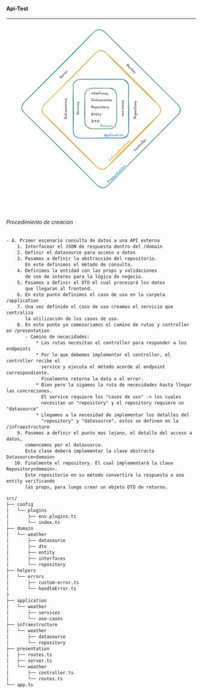 #### Api-Test

---

<p align="center" width="450">
   <img align="center" width="450" src="./imgs/distribucion.png" />
</p>
<br/><br/>

###### Procedimiento de creación

    - A. Primer escenario consulta de datos a una API externa
        1. Interfacear el JSON de respuesta dentro del /domain
        2. Definir el datasource para acceso a datos
        3. Pasamos a definir la abstracción del repositorio.
           En este definimos el método de consulta.
        4. Definimos la entidad con las props y validaciones
           de son de interes para la lógica de negocio.
        5. Pasamos a definir el DTO el cual procesará los datos
           que llegaran al frontend.
        6. En este punto definimos el caso de uso en la carpeta /application
        7. Una vez definido el caso de uso creamos el servicio que centraliza
           la utilización de los casos de uso.
        8. En este punto ya comezariamos el camino de rutas y controller en /presentation
           - Camino de nececidades:
               * Las rutas necesitan el controller para responder a los endpoints
               * Por lo que debemos implementar el controller, el controller recibe el
                 service y ejecuta el método acorde al endpoint correspondiente.
                 Finalmente retorna la data o el error.
               * Bien pero la sigamos la ruta de necesidades hasta llegar las concreciones.
                 El service requiere los "casos de uso" -> los cuales
                 necesitan un "repository" y el repository requiere un "datasource"
               * Llegamos a la necesidad de implementar los detalles del
                 "repository" y "datasource", estos se definen en la /infraestructure
        9. Pasemos a definir el punto mas lejano, el detalle del acceso a datos,
           comencemos por el datasource.
           Esta clase deberá implementar la clase abstracta Datasource<domain>
       10. Finalmente el repository. El cual implementará la clase Repository<domain>.
           Este repositorio en su método convertirá la respuesta a una entity verificando
           las props, para luego crear un objeto DTO de retorno.

```
src/
├── config
│   └── plugins
│       ├── env.plugins.ts
│       └── index.ts
├── domain
│   └── weather
│       ├── datasource
│       ├── dto
│       ├── entity
│       ├── interfaces
│       └── repository
├── helpers
│   └── errors
│       ├── custom-error.ts
│       └── handleError.ts
├
├── application
│   └── weather
│       ├── services
│       └── use-cases
├── infraestructure
│   └── weather
│       ├── datasource
│       └── repository
├── presentation
│   ├── routes.ts
│   ├── server.ts
│   └── weather
│       ├── controller.ts
│       └── routes.ts
└── app.ts

```
